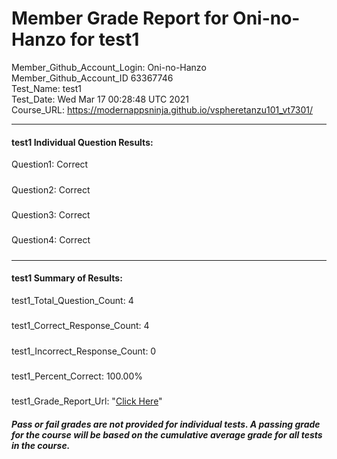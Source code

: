 # Member Grade Report for Oni-no-Hanzo for test1  
   
Member_Github_Account_Login: Oni-no-Hanzo  
Member_Github_Account_ID 63367746  
Test_Name: test1  
Test_Date: Wed Mar 17 00:28:48 UTC 2021  
Course_URL: https://modernappsninja.github.io/vspheretanzu101_vt7301/  
   
---  
#### test1 Individual Question Results:  
Question1: Correct  
#####  
Question2: Correct  
#####  
Question3: Correct  
#####  
Question4: Correct  
#####  
---  
#### test1 Summary of Results:  
test1_Total_Question_Count: 4  
#####  
test1_Correct_Response_Count: 4  
#####  
test1_Incorrect_Response_Count: 0  
#####  
test1_Percent_Correct: 100.00%  
#####  
test1_Grade_Report_Url: "[Click Here](https://github.com/modernappsninjas/Oni-no-Hanzo/blob/main/static/userdata/courses/vspheretanzu101_vt7301/grade_report.pr5.test1.md)"
##### Pass or fail grades are not provided for individual tests. A passing grade for the course will be based on the cumulative average grade for all tests in the course.  

